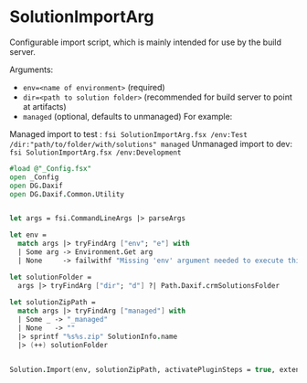 # SolutionImportArg
Configurable import script, which is mainly intended for use by the build server.

Arguments:
* `env=<name of environment>` (required)
* `dir=<path to solution folder>` (recommended for build server to point at artifacts)
* `managed` (optional, defaults to unmanaged)
For example:

Managed import to test : `fsi SolutionImportArg.fsx /env:Test /dir:"path/to/folder/with/solutions" managed`
Unmanaged import to dev: `fsi SolutionImportArg.fsx /env:Development`


```fsharp
#load @"_Config.fsx"
open _Config
open DG.Daxif
open DG.Daxif.Common.Utility


let args = fsi.CommandLineArgs |> parseArgs

let env =
  match args |> tryFindArg ["env"; "e"] with
  | Some arg -> Environment.Get arg
  | None     -> failwithf "Missing 'env' argument needed to execute this script."

let solutionFolder =
  args |> tryFindArg ["dir"; "d"] ?| Path.Daxif.crmSolutionsFolder
  
let solutionZipPath = 
  match args |> tryFindArg ["managed"] with
  | Some _ -> "_managed"
  | None   -> ""
  |> sprintf "%s%s.zip" SolutionInfo.name
  |> (++) solutionFolder


Solution.Import(env, solutionZipPath, activatePluginSteps = true, extended = true)
```